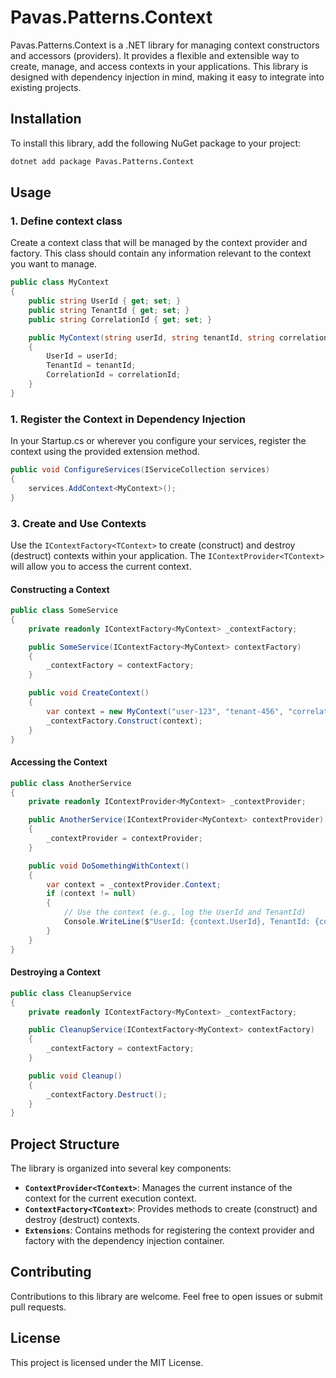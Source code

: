 # Pavas.Patterns.Context

Pavas.Patterns.Context is a .NET library for managing context constructors and accessors (providers). It provides a
flexible and extensible way to create, manage, and access contexts in your applications. This library is designed with
dependency injection in mind, making it easy to integrate into existing projects.

## Installation

To install this library, add the following NuGet package to your project:

```sh
dotnet add package Pavas.Patterns.Context
```

## Usage

### 1. Define context class

Create a context class that will be managed by the context provider and factory. This class should contain any
information relevant to the context you want to manage.

```csharp
public class MyContext
{
    public string UserId { get; set; }
    public string TenantId { get; set; }
    public string CorrelationId { get; set; }

    public MyContext(string userId, string tenantId, string correlationId)
    {
        UserId = userId;
        TenantId = tenantId;
        CorrelationId = correlationId;
    }
}
```

### 1. Register the Context in Dependency Injection

In your Startup.cs or wherever you configure your services, register the context using the provided extension method.

```csharp
public void ConfigureServices(IServiceCollection services)
{
    services.AddContext<MyContext>();
}
```

### 3. Create and Use Contexts

Use the `IContextFactory<TContext>` to create (construct) and destroy (destruct) contexts within your application. The `IContextProvider<TContext>` will allow you to access the current context.

#### Constructing a Context

```csharp
public class SomeService
{
    private readonly IContextFactory<MyContext> _contextFactory;

    public SomeService(IContextFactory<MyContext> contextFactory)
    {
        _contextFactory = contextFactory;
    }

    public void CreateContext()
    {
        var context = new MyContext("user-123", "tenant-456", "correlation-456");
        _contextFactory.Construct(context);
    }
}
```

#### Accessing the Context

```csharp
public class AnotherService
{
    private readonly IContextProvider<MyContext> _contextProvider;

    public AnotherService(IContextProvider<MyContext> contextProvider)
    {
        _contextProvider = contextProvider;
    }

    public void DoSomethingWithContext()
    {
        var context = _contextProvider.Context;
        if (context != null)
        {
            // Use the context (e.g., log the UserId and TenantId)
            Console.WriteLine($"UserId: {context.UserId}, TenantId: {context.TenantId}, CorrelationId: {context.TenantId}");
        }
    }
}
```

#### Destroying a Context

```csharp
public class CleanupService
{
    private readonly IContextFactory<MyContext> _contextFactory;

    public CleanupService(IContextFactory<MyContext> contextFactory)
    {
        _contextFactory = contextFactory;
    }

    public void Cleanup()
    {
        _contextFactory.Destruct();
    }
}
```

## Project Structure

The library is organized into several key components:

- **`ContextProvider<TContext>`**: Manages the current instance of the context for the current execution context.
- **`ContextFactory<TContext>`**: Provides methods to create (construct) and destroy (destruct) contexts.
- **`Extensions`**: Contains methods for registering the context provider and factory with the dependency injection container.

## Contributing

Contributions to this library are welcome. Feel free to open issues or submit pull requests.

## License

This project is licensed under the MIT License.
